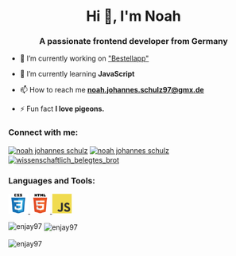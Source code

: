 <h1 align="center">Hi 👋, I'm Noah</h1>
<h3 align="center">A passionate frontend developer from Germany</h3>

- 🔭 I’m currently working on ["Bestellapp"](https://noah-schulz.developerakademie.net/bestellapp/index.html)

- 🌱 I’m currently learning **JavaScript**

- 📫 How to reach me **noah.johannes.schulz97@gmx.de**

- ⚡ Fun fact **I love pigeons.**

<h3 align="left">Connect with me:</h3>
<p align="left">
<a href="https://linkedin.com/in/noah-johannes-schulz-62185b369" target="blank"><img align="center" src="https://raw.githubusercontent.com/rahuldkjain/github-profile-readme-generator/master/src/images/icons/Social/linked-in-alt.svg" alt="noah johannes schulz" height="30" width="40" /></a>
<a href="https://fb.com/noah johannes schulz" target="blank"><img align="center" src="https://raw.githubusercontent.com/rahuldkjain/github-profile-readme-generator/master/src/images/icons/Social/facebook.svg" alt="noah johannes schulz" height="30" width="40" /></a>
<a href="https://instagram.com/wissenschaftlich_belegtes_brot" target="blank"><img align="center" src="https://raw.githubusercontent.com/rahuldkjain/github-profile-readme-generator/master/src/images/icons/Social/instagram.svg" alt="wissenschaftlich_belegtes_brot" height="30" width="40" /></a>
</p>

<h3 align="left">Languages and Tools:</h3>
<p align="left"> <a href="https://www.w3schools.com/css/" target="_blank" rel="noreferrer"> <img src="https://raw.githubusercontent.com/devicons/devicon/master/icons/css3/css3-original-wordmark.svg" alt="css3" width="40" height="40"/> </a> <a href="https://www.w3.org/html/" target="_blank" rel="noreferrer"> <img src="https://raw.githubusercontent.com/devicons/devicon/master/icons/html5/html5-original-wordmark.svg" alt="html5" width="40" height="40"/> </a> <a href="https://developer.mozilla.org/en-US/docs/Web/JavaScript" target="_blank" rel="noreferrer"> <img src="https://raw.githubusercontent.com/devicons/devicon/master/icons/javascript/javascript-original.svg" alt="javascript" width="40" height="40"/> </a> </p>

<p><img align="left" src="https://github-readme-stats.vercel.app/api/top-langs?username=enjay97&show_icons=true&locale=en&layout=compact" alt="enjay97" /></p>

<p>&nbsp;<img align="center" src="https://github-readme-stats.vercel.app/api?username=enjay97&show_icons=true&locale=en" alt="enjay97" /></p>

<p><img align="center" src="https://github-readme-streak-stats.herokuapp.com/?user=enjay97&" alt="enjay97" /></p>

